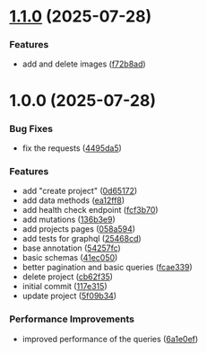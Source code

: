 # [1.1.0](https://github.com/ilbumi/satin/compare/v1.0.0...v1.1.0) (2025-07-28)


### Features

* add and delete images ([f72b8ad](https://github.com/ilbumi/satin/commit/f72b8add90b2901a1f108cc41de78ab1b00dc884))

# 1.0.0 (2025-07-28)


### Bug Fixes

* fix the requests ([4495da5](https://github.com/ilbumi/satin/commit/4495da5b9ac1d9c8f475a5289ce836fbd1494771))


### Features

* add "create project" ([0d65172](https://github.com/ilbumi/satin/commit/0d65172a5b96be31525c10a7c3fdb46d1564d167))
* add data methods ([ea12ff8](https://github.com/ilbumi/satin/commit/ea12ff89b5fbb4d390f1d859bb00679aafdb2c7c))
* add health check endpoint ([fcf3b70](https://github.com/ilbumi/satin/commit/fcf3b703c06b5fe8056ff340480a9a9caaadc947))
* add mutations ([136b3e9](https://github.com/ilbumi/satin/commit/136b3e93ba77358ae2534b86da1e451d9c40e5eb))
* add projects pages ([058a594](https://github.com/ilbumi/satin/commit/058a594c3e4b385f7ebc546c1f43104f46125a21))
* add tests for graphql ([25468cd](https://github.com/ilbumi/satin/commit/25468cd6f5be4405d80d19abbb0d78e6eaddfc86))
* base annotation ([54257fc](https://github.com/ilbumi/satin/commit/54257fc9097c42d76a3071c8c30022ef3011373d))
* basic schemas ([41ec050](https://github.com/ilbumi/satin/commit/41ec050b494821ecc5110a220fc86fa7264a86a0))
* better pagination and basic queries ([fcae339](https://github.com/ilbumi/satin/commit/fcae3392a0a3fe0c4b2ed0561f3be0df9a42a541))
* delete project ([cb62f35](https://github.com/ilbumi/satin/commit/cb62f35ffb33ea52c4ce0567c4fb43b78f212e39))
* initial commit ([117e315](https://github.com/ilbumi/satin/commit/117e31536179952cf8c1a1adc684f8d80a461360))
* update project ([5f09b34](https://github.com/ilbumi/satin/commit/5f09b344e23c72c8391f5fdf35234310622a02d6))


### Performance Improvements

* improved performance of the queries ([6a1e0ef](https://github.com/ilbumi/satin/commit/6a1e0ef6ed7e9f7586392d33b09c5a69f6797cc1))

